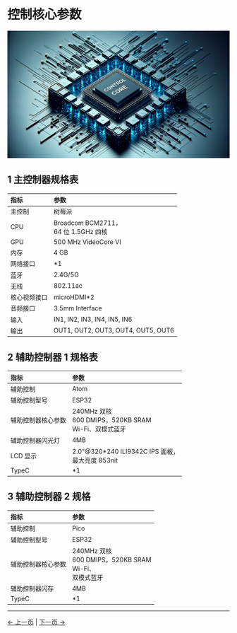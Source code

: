# 控制核心参数

<img src="../../resources/9-FilesDownload/2-serialproduct/image.png" width="800" height="auto" />

## 1 主控制器规格表

| **指标**     | **参数**                                 |
| :----------- | :--------------------------------------- |
| 主控制       | 树莓派                                   |
| CPU          | Broadcom BCM2711，<br> 64 位 1.5GHz 四核 |
| GPU          | 500 MHz VideoCore VI                     |
| 内存         | 4 GB                                     |
| 网络接口     | \*1                                      |
| 蓝牙         | 2.4G/5G                                  |
| 无线         | 802.11ac                                 |
| 核心视频接口 | microHDMI\*2                             |
| 音频接口     | 3.5mm Interface                          |
| 输入         | IN1, IN2, IN3, IN4, IN5, IN6             |
| 输出         | OUT1, OUT2, OUT3, OUT4, OUT5, OUT6       |

## 2 辅助控制器 1 规格表

| **指标**           | **参数**                                                    |
| :----------------- | :---------------------------------------------------------- |
| 辅助控制           | Atom                                                        |
| 辅助控制型号       | ESP32                                                       |
| 辅助控制器核心参数 | 240MHz 双核<br> 600 DMIPS，520KB SRAM<br> Wi-Fi、双模式蓝牙 |
| 辅助控制器闪光灯   | 4MB                                                         |
| LCD 显示           | 2.0"@320\*240 ILI9342C IPS 面板，<br> 最大亮度 853nit       |
| TypeC              | \*1                                                         |

## 3 辅助控制器 2 规格

| **指标**           | **参数**                                                          |
| :----------------- | :---------------------------------------------------------------- |
| 辅助控制           | Pico                                                              |
| 辅助控制型号       | ESP32                                                             |
| 辅助控制器核心参数 | 240MHz 双核<br> 600 DMIPS，520KB SRAM <br> Wi-Fi、<br> 双模式蓝牙 |
| 辅助控制器闪存     | 4MB                                                               |
| TypeC              | \*1                                                               |

---

[← 上一页](../2.2_320_PI_product/2.2.1-MachineSpecification.md) | [下一页 →](../2.2_320_PI_product/2.2.3-MechanicalStructureParameter.md)
